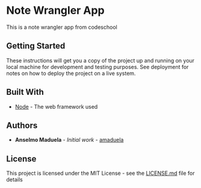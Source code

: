# Note Wrangler App

This is a note wrangler app from codeschool

## Getting Started

These instructions will get you a copy of the project up and running on your local machine for development and testing purposes. See deployment for notes on how to deploy the project on a live system.

## Built With

* [Node](https://nodejs.org/) - The web framework used

## Authors

* **Anselmo Maduela** - *Initial work* - [amaduela](https://github.com/amaduela)

## License

This project is licensed under the MIT License - see the [LICENSE.md](LICENSE.md) file for details
